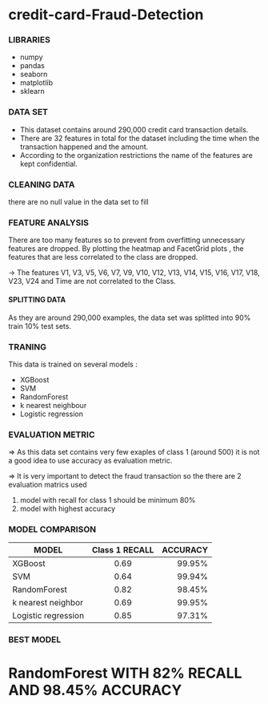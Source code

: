 # credit-card-Fraud-Detection
### LIBRARIES
* numpy
* pandas
* seaborn
* matplotlib
* sklearn

### DATA SET
* This dataset contains around 290,000 credit card transaction details.
* There are 32 features in total for the dataset including the time when the transaction happened and the amount.
* According to the organization restrictions the name of the features are kept confidential.

### CLEANING DATA
there are no null value in the data set to fill

### FEATURE ANALYSIS
There are too many features so to prevent from overfitting unnecessary features are dropped. By plotting the heatmap and FacetGrid plots , the features that are less correlated to the class are dropped.

-> The features V1, V3, V5, V6, V7, V9, V10, V12, V13, V14, V15, V16, V17, V18, V23, V24 and Time are not correlated to the Class.

#### SPLITTING DATA
As they are around 290,000 examples, the data set was splitted into 90% train 10% test sets.

### TRANING
This data is trained on several models :  
* XGBoost
* SVM
* RandomForest
* k nearest neighbour 
* Logistic regression

### EVALUATION METRIC 
=> As this data set contains very few exaples of class 1 (around 500) it is not a good idea to use accuracy as evaluation metric.

=> It is very important to detect the fraud transaction so the there are 2 evaluation matrics used 
1) model with recall for class 1 should be minimum 80%
2) model with highest accuracy

### MODEL COMPARISON

| MODEL        | Class 1 RECALL | ACCURACY |
| -------------|:--------------:| --------:|
| XGBoost      | 0.69           |  99.95%  |
| SVM          | 0.64           |  99.94%  |
| RandomForest | 0.82           | 98.45%   |
| k nearest neighbor  |  0.69   | 99.95%   |
| Logistic regression |  0.85   |  97.31%  |

### BEST MODEL 

# RandomForest WITH 82% RECALL AND 98.45% ACCURACY
